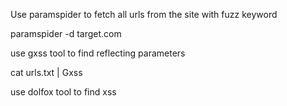 Use paramspider to fetch all urls from the site with fuzz keyword

paramspider -d target.com

use gxss tool to find reflecting parameters

cat urls.txt | Gxss 

use dolfox tool to find xss
